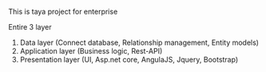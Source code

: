 This is taya project for enterprise

Entire 3 layer

1. Data layer (Connect database, Relationship management, Entity models)
2. Application layer (Business logic, Rest-API)
3. Presentation layer (UI, Asp.net core, AngulaJS, Jquery, Bootstrap)